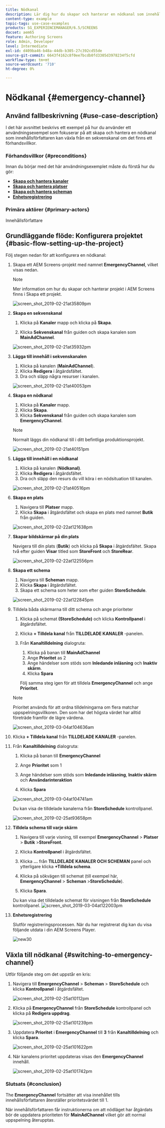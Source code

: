 ```yaml
---
title: Nödkanal
description: Lär dig hur du skapar och hanterar en nödkanal som innehållsförfattaren kan växla från en sekvenskanal om det finns ett förhandsvillkor.
content-type: example
topic-tags: use-case-examples
products: SG_EXPERIENCEMANAGER/6.5/SCREENS
docset: aem65
feature: Authoring Screens
role: Admin, Developer
level: Intermediate
exl-id: d409ba46-b48a-44db-b305-27c392cd55de
source-git-commit: 6643f4162c8f0ee7bcdb0fd3305d3978234f5cfd
workflow-type: tm+mt
source-wordcount: '710'
ht-degree: 0%

---
```


# Nödkanal {#emergency-channel}

## Använd fallbeskrivning {#use-case-description}

I det här avsnittet beskrivs ett exempel på hur du använder ett användningsexempel som fokuserar på att skapa och hantera en nödkanal som innehållsförfattaren kan växla från en sekvenskanal om det finns ett förhandsvillkor.

### Förhandsvillkor {#preconditions}

Innan du börjar med det här användningsexemplet måste du förstå hur du gör:

* **[Skapa och hantera kanaler](managing-channels.md)**
* **[Skapa och hantera platser](managing-locations.md)**
* **[Skapa och hantera scheman](managing-schedules.md)**
* **[Enhetsregistrering](device-registration.md)**

### Primära aktörer {#primary-actors}

Innehållsförfattare

## Grundläggande flöde: Konfigurera projektet {#basic-flow-setting-up-the-project}

Följ stegen nedan för att konfigurera en nödkanal:

1. Skapa ett AEM Screens-projekt med namnet **EmergencyChannel**, vilket visas nedan.

   >[!NOTE]
   >Mer information om hur du skapar och hanterar projekt i AEM Screens finns i Skapa ett projekt.

   ![screen_shot_2019-02-21at35809pm](assets/screen_shot_2019-02-21at35809pm.png)

1. **Skapa en sekvenskanal**

   1. Klicka på **Kanaler** mapp och klicka på **Skapa**.

   1. Klicka **Sekvenskanal** från guiden och skapa kanalen som **MainAdChannel**.

   ![screen_shot_2019-02-21at35932pm](assets/screen_shot_2019-02-21at35932pm.png)

1. **Lägga till innehåll i sekvenskanalen**

   1. Klicka på kanalen (**MainAdChannel**).
   1. Klicka **Redigera** i åtgärdsfältet.
   1. Dra och släpp några resurser i kanalen.

   ![screen_shot_2019-02-21at40053pm](assets/screen_shot_2019-02-21at40053pm.png)

1. **Skapa en nödkanal**

   1. Klicka på **Kanaler** mapp.
   1. Klicka **Skapa**.
   1. Klicka **Sekvenskanal** från guiden och skapa kanalen som **EmergencyChannel**.

   >[!NOTE]
   >
   >Normalt läggs din nödkanal till i ditt befintliga produktionsprojekt.

   ![screen_shot_2019-02-21at40151pm](assets/screen_shot_2019-02-21at40151pm.png)

1. **Lägga till innehåll i en nödkanal**

   1. Klicka på kanalen (**Nödkanal)**.
   1. Klicka **Redigera** i åtgärdsfältet.
   1. Dra och släpp den resurs du vill köra i en nödsituation till kanalen.

   ![screen_shot_2019-02-21at40516pm](assets/screen_shot_2019-02-21at40516pm.png)

1. **Skapa en plats**

   1. Navigera till **Platser** mapp.
   1. Klicka **Skapa** i åtgärdsfältet och skapa en plats med namnet **Butik** från guiden.

   ![screen_shot_2019-02-22at121638pm](assets/screen_shot_2019-02-22at121638pm.png)

1. **Skapar bildskärmar på din plats**

   Navigera till din plats (**Butik**) och klicka på **Skapa** i åtgärdsfältet. Skapa två efter guiden **Visar** titled som **StoreFront** och **StoreRear**.

   ![screen_shot_2019-02-22at122556pm](assets/screen_shot_2019-02-22at122556pm.png)

1. **Skapa ett schema**

   1. Navigera till **Scheman** mapp.
   1. Klicka **Skapa** i åtgärdsfältet.
   1. Skapa ett schema som heter som efter guiden **StoreSchedule**.

   ![screen_shot_2019-02-22at122845pm](assets/screen_shot_2019-02-22at122845pm.png)

1. Tilldela båda skärmarna till ditt schema och ange prioriteter

   1. Klicka på schemat **(StoreSchedule)** och klicka **Kontrollpanel** i åtgärdsfältet.

   1. Klicka **+ Tilldela kanal** från **TILLDELADE KANALER** -panelen.

   1. Från **Kanaltilldelning** dialogruta:

      1. Klicka på banan till **MainAdChannel**
      1. Ange **Prioritet** as 2
      1. Ange händelser som stöds som **Inledande inläsning** och **Inaktiv skärm**.
      1. Klicka **Spara**

      Följ samma steg igen för att tilldela **EmergencyChannel** och ange **Prioritet**.

   >[!NOTE]
   >
   >Prioritet används för att ordna tilldelningarna om flera matchar uppspelningsvillkoren. Den som har det högsta värdet har alltid företräde framför de lägre värdena.

   ![screen_shot_2019-03-04at104636am](assets/screen_shot_2019-03-04at104636am.png)

1. Klicka **+ Tilldela kanal** från **TILLDELADE KANALER** -panelen.

1. Från **Kanaltilldelning** dialogruta:

   1. Klicka på banan till **EmergencyChannel**
   1. Ange **Prioritet** som 1

   1. Ange händelser som stöds som **Inledande inläsning**, **Inaktiv skärm** och **Användarinteraktion**

   1. Klicka **Spara**

   ![screen_shot_2019-03-04at104741am](assets/screen_shot_2019-03-04at104741am.png)

   Du kan visa de tilldelade kanalerna från **StoreSchedule** kontrollpanel.

   ![screen_shot_2019-02-25at93658pm](assets/screen_shot_2019-02-25at93658pm.png)

1. **Tilldela schema till varje skärm**

   1. Navigera till varje visning, till exempel **EmergencyChannel** > **Platser** > **Butik** >**StoreFront**.

   1. Klicka **Kontrollpanel** i åtgärdsfältet.
   1. Klicka **...** från **TILLDELADE KANALER OCH SCHEMAN** panel och ytterligare klicka **+Tilldela schema**.

   1. Klicka på sökvägen till schemat (till exempel här, **EmergencyChannel** > **Scheman** >**StoreSchedule**).

   1. Klicka **Spara**.

   Du kan visa det tilldelade schemat för visningen från **StoreSchedule** kontrollpanel.
   ![screen_shot_2019-03-04at122003pm](assets/screen_shot_2019-03-04at122003pm.png)

1. **Enhetsregistrering**

   Slutför registreringsprocessen. När du har registrerat dig kan du visa följande utdata i din AEM Screens Player.

   ![new30](assets/new30.gif)

## Växla till nödkanal {#switching-to-emergency-channel}

Utför följande steg om det uppstår en kris:

1. Navigera till **EmergencyChannel** > **Scheman** > **StoreSchedule** och klicka **Kontrollpanel** i åtgärdsfältet.

   ![screen_shot_2019-02-25at10112pm](assets/screen_shot_2019-02-25at101112pm.png)

1. Klicka på **EmergencyChannel** från **StoreSchedule** kontrollpanel och klicka på **Redigera uppdrag**.

   ![screen_shot_2019-02-25at101239pm](assets/screen_shot_2019-02-25at101239pm.png)

1. Uppdatera **Prioritet** i **EmergencyChannel** till **3** från **Kanaltilldelning** och klicka **Spara**.

   ![screen_shot_2019-02-25at101622pm](assets/screen_shot_2019-02-25at101622pm.png)

1. När kanalens prioritet uppdateras visas den **EmergencyChannel** innehåll.

   ![screen_shot_2019-02-25at101742pm](assets/screen_shot_2019-02-25at101742pm.png)

### Slutsats {#conclusion}

The **EmergencyChannel** fortsätter att visa innehållet tills innehållsförfattaren återställer prioritetsvärdet till 1.

När innehållsförfattaren får instruktionerna om att nödläget har åtgärdats bör de uppdatera prioriteten för **MainAdChannel** vilket gör att normal uppspelning återupptas.

